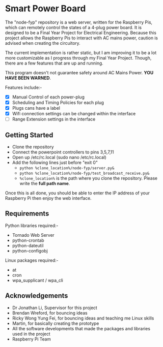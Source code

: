 Smart Power Board
=================================================

The "node-fyp" repository is a web server, written for the Raspberry Pis, which can remotely control the states of a 4-plug power board. It is designed to be a Final Year Project for Electrical Engineering. Because this project allows the Raspberry Pis to interact with AC mains power, caution is advised when creating the circuitory.

The current implementation is rather static, but I am improving it to be a lot more customizable as I progress through my Final Year Project. Though, there are a few features that are up and running.

This program doesn't not guarantee safety around AC Mains Power. **YOU HAVE BEEN WARNED**.

Features include:-
- [x] Manual Control of each power-plug
- [x] Scheduling and Timing Policies for each plug
- [x] Plugs cans have a label
- [x] Wifi connection settings can be changed within the interface
- [ ] Range Extension settings in the interface
 
Getting Started
-------------------------------------------
- Clone the repository
- Connect the powerpoint controllers to pins 3,5,7,11
- Open up /etc/rc.local (sudo nano /etc/rc.local)
- Add the following lines just before "exit 0"
  - `python %clone_location%/node-fyp/server.py&`
  - `python %clone_location%/node-fyp/test_broadcast_receive.py&`
  - `%clone_location%` is the path where you clone the repository. Please write the **full path name**.

Once this is all done, you should be able to enter the IP address of your Raspberry Pi then enjoy the web interface.

Requirements
-------------------------------------------
Python libraries required:-
- Tornado Web Server
- python-crontab
- python-dateutil
- python-configobj

Linux packages required:-
- at
- cron
- wpa_supplicant / wpa_cli

Acknowledgements
-------------------------------------------
- Dr Jonathan Li, Supervisor for this project
- Brendan Wreford, for bouncing ideas
- Ricky Wong Yung Fei, for bouncing ideas and teaching me Linux skills
- Martin, for basically creating the prototype
- All the software developments that made the packages and libraries used in the project
- Raspberry Pi Team

